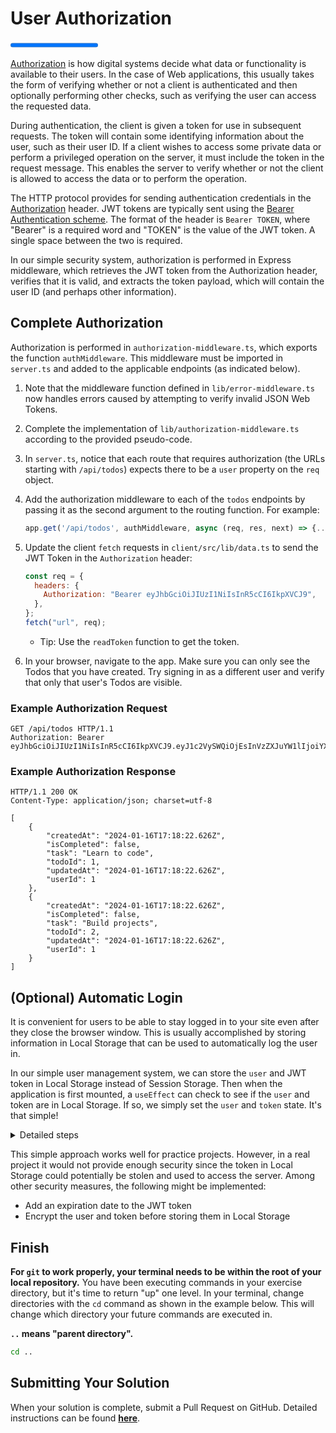 # User Authorization

<progress value="3" max="3"></progress>

[Authorization](https://en.wikipedia.org/wiki/Authorization) is how digital systems decide what data or functionality is available to their users. In the case of Web applications, this usually takes the form of verifying whether or not a client is authenticated and then optionally performing other checks, such as verifying the user can access the requested data.

During authentication, the client is given a token for use in subsequent requests. The token will contain some identifying information about the user, such as their user ID. If a client wishes to access some private data or perform a privileged operation on the server, it must include the token in the request message. This enables the server to verify whether or not the client is allowed to access the data or to perform the operation.

The HTTP protocol provides for sending authentication credentials in the [Authorization](https://developer.mozilla.org/en-US/docs/Web/HTTP/Headers/Authorization) header. JWT tokens are typically sent using the [Bearer Authentication scheme](https://developer.mozilla.org/en-US/docs/Web/HTTP/Authentication#authentication_schemes). The format of the header is `Bearer TOKEN`, where "Bearer" is a required word and "TOKEN" is the value of the JWT token. A single space between the two is required.

In our simple security system, authorization is performed in Express middleware, which retrieves the JWT token from the Authorization header, verifies that it is valid, and extracts the token payload, which will contain the user ID (and perhaps other information).

## Complete Authorization

Authorization is performed in `authorization-middleware.ts`, which exports the function `authMiddleware`. This middleware must be imported in `server.ts` and added to the applicable endpoints (as indicated below).

1. Note that the middleware function defined in `lib/error-middleware.ts` now handles errors caused by attempting to verify invalid JSON Web Tokens.
1. Complete the implementation of `lib/authorization-middleware.ts` according to the provided pseudo-code.
1. In `server.ts`, notice that each route that requires authorization (the URLs starting with `/api/todos`) expects there to be a `user` property on the `req` object.
1. Add the authorization middleware to each of the `todos` endpoints by passing it as the second argument to the routing function. For example:
   ```js
   app.get('/api/todos', authMiddleware, async (req, res, next) => {...});
   ```
1. Update the client `fetch` requests in `client/src/lib/data.ts` to send the JWT Token in the `Authorization` header:

   ```js
   const req = {
     headers: {
       Authorization: "Bearer eyJhbGciOiJIUzI1NiIsInR5cCI6IkpXVCJ9",
     },
   };
   fetch("url", req);
   ```

   - Tip: Use the `readToken` function to get the token.

1. In your browser, navigate to the app. Make sure you can only see the Todos that you have created. Try signing in as a different user and verify that only that user's Todos are visible.

### Example Authorization Request

```
GET /api/todos HTTP/1.1
Authorization: Bearer eyJhbGciOiJIUzI1NiIsInR5cCI6IkpXVCJ9.eyJ1c2VySWQiOjEsInVzZXJuYW1lIjoiYXV0b2RpZGFjdCIsImlhdCI6MTcwNTQyNjY1MH0.CPLhj3nOsZTCvVuExPqoj7SE4bm0g7oVVlwK0NBF92k
```

### Example Authorization Response

```
HTTP/1.1 200 OK
Content-Type: application/json; charset=utf-8

[
    {
        "createdAt": "2024-01-16T17:18:22.626Z",
        "isCompleted": false,
        "task": "Learn to code",
        "todoId": 1,
        "updatedAt": "2024-01-16T17:18:22.626Z",
        "userId": 1
    },
    {
        "createdAt": "2024-01-16T17:18:22.626Z",
        "isCompleted": false,
        "task": "Build projects",
        "todoId": 2,
        "updatedAt": "2024-01-16T17:18:22.626Z",
        "userId": 1
    }
]
```

## (Optional) Automatic Login

It is convenient for users to be able to stay logged in to your site even after they close the browser window. This is usually accomplished by storing information in Local Storage that can be used to automatically log the user in.

In our simple user management system, we can store the `user` and JWT token in Local Storage instead of Session Storage. Then when the application is first mounted, a `useEffect` can check to see if the `user` and token are in Local Storage. If so, we simply set the `user` and `token` state. It's that simple!

<details markdown="1">
<summary>Detailed steps</summary>

Complete automatic login with the following steps:

1. In `lib/data.ts` change all uses of `sessionStorage` to `localStorage`.
1. In `UserProvider` add a `useEffect` that runs on first mount and does the following:
   - Reads the user with `lib/readUser` and sets the `user` state to the returned value
   - Reads the token with `lib/readToken` and sets the `token` state to the returned value

</details>

This simple approach works well for practice projects. However, in a real project it would not provide enough security since the token in Local Storage could potentially be stolen and used to access the server. Among other security measures, the following might be implemented:

- Add an expiration date to the JWT token
- Encrypt the user and token before storing them in Local Storage

## Finish

**For `git` to work properly, your terminal needs to be within the root of your local repository.** You have been executing commands in your exercise directory, but it's time to return "up" one level. In your terminal, change directories with the `cd` command as shown in the example below. This will change which directory your future commands are executed in.

**`..` means "parent directory".**

```bash
cd ..
```

## Submitting Your Solution

When your solution is complete, submit a Pull Request on GitHub. Detailed instructions can be found [**here**](../../guides/submitting-your-solution).
